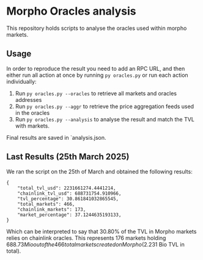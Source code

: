# Morpho Oracles analysis

This repository holds scripts to analyse the oracles used within morpho markets.

## Usage

In order to reproduce the result you need to add an RPC URL, and then either run all action at once by running `py oracles.py` or run each action individually:

1.  Run `py oracles.py --oracles` to retrieve all markets and oracles addresses
2.  Run `py oracles.py --aggr` to retrieve the price aggregation feeds used in the oracles
3.  Run `py oracles.py --analysis` to analyse the result and match the TVL with markets.

Final results are saved in `analysis.json.

## Last Results (25th March 2025)

We ran the script on the 25th of March and obtained the following results:

```
{
    "total_tvl_usd": 2231661274.4441214,
    "chainlink_tvl_usd": 688731754.910966,
    "tvl_percentage": 30.861841032865545,
    "total_markets": 466,
    "chainlink_markets": 173,
    "market_percentage": 37.1244635193133,
}
```

Which can be interpreted to say that 30.80% of the TVL in Morpho markets relies on chainlink oracles. This represents 176 markets holding $688.73 Mio out of the 466 total markets created on Morpho ($2.231 Bio TVL in total).
